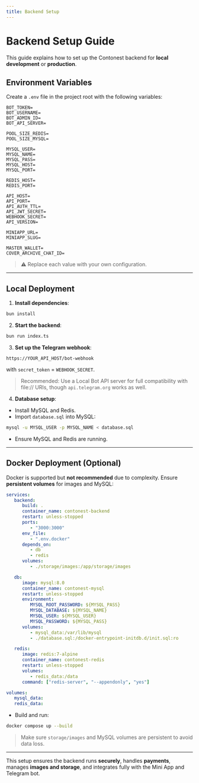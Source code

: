```yaml
---
title: Backend Setup
---
```


# Backend Setup Guide

This guide explains how to set up the Contonest backend for **local development** or **production**.

## Environment Variables

Create a `.env` file in the project root with the following variables:

```env
BOT_TOKEN=
BOT_USERNAME=
BOT_ADMIN_ID=
BOT_API_SERVER=

POOL_SIZE_REDIS=
POOL_SIZE_MYSQL=

MYSQL_USER=
MYSQL_NAME=
MYSQL_PASS=
MYSQL_HOST=
MYSQL_PORT=

REDIS_HOST=
REDIS_PORT=

API_HOST=
API_PORT=
API_AUTH_TTL=
API_JWT_SECRET=
WEBHOOK_SECRET=
API_VERSION=

MINIAPP_URL=
MINIAPP_SLUG=

MASTER_WALLET=
COVER_ARCHIVE_CHAT_ID=
```

> ⚠️ Replace each value with your own configuration.

---

## Local Deployment

1. **Install dependencies**:

```bash
bun install
```

2. **Start the backend**:

```bash
bun run index.ts
```

3. **Set up the Telegram webhook**:

```
https://YOUR_API_HOST/bot-webhook
```

with `secret_token` = `WEBHOOK_SECRET`.

> Recommended: Use a Local Bot API server for full compatibility with file:// URIs, though `api.telegram.org` works as well.

4. **Database setup**:

- Install MySQL and Redis.
- Import `database.sql` into MySQL:

```bash
mysql -u MYSQL_USER -p MYSQL_NAME < database.sql
```

- Ensure MySQL and Redis are running.

---

## Docker Deployment (Optional)

Docker is supported but **not recommended** due to complexity.
Ensure **persistent volumes** for images and MySQL:

```yaml
services:
   backend:
      build: .
      container_name: contonest-backend
      restart: unless-stopped
      ports:
         - "3000:3000"
      env_file:
         - ".env.docker"
      depends_on:
         - db
         - redis
      volumes:
         - ./storage/images:/app/storage/images

   db:
      image: mysql:8.0
      container_name: contonest-mysql
      restart: unless-stopped
      environment:
         MYSQL_ROOT_PASSWORD: ${MYSQL_PASS}
         MYSQL_DATABASE: ${MYSQL_NAME}
         MYSQL_USER: ${MYSQL_USER}
         MYSQL_PASSWORD: ${MYSQL_PASS}
      volumes:
         - mysql_data:/var/lib/mysql
         - ./database.sql:/docker-entrypoint-initdb.d/init.sql:ro

   redis:
      image: redis:7-alpine
      container_name: contonest-redis
      restart: unless-stopped
      volumes:
         - redis_data:/data
      command: ["redis-server", "--appendonly", "yes"]

volumes:
   mysql_data:
   redis_data:
```

- Build and run:

```bash
docker compose up --build
```

> Make sure `storage/images` and MySQL volumes are persistent to avoid data loss.

---

This setup ensures the backend runs **securely**, handles **payments**, manages **images and storage**, and integrates fully with the Mini App and Telegram bot.
